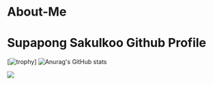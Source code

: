 # About-Me


<h1>Supapong Sakulkoo Github Profile</h1>

[![trophy](https://github-profile-trophy.vercel.app/?username=SupapongSakulkoo&theme=onedark)]
![Anurag's GitHub stats](https://github-readme-stats.vercel.app/api?username=SupapongSakulkoo&show_icons=true&theme=radical)
<div>
<a href="https://github.com/anuraghazra/convoychat">
  <img align="center" src="https://github-readme-stats.vercel.app/api/top-langs/?username=SupapongSakulkoo" />
</a>
</div>

